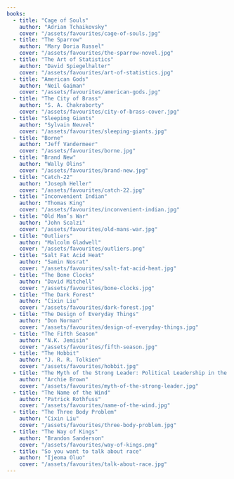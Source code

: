 ```yaml
---
books:
  - title: "Cage of Souls"
    author: "Adrian Tchaikovsky"
    cover: "/assets/favourites/cage-of-souls.jpg"
  - title: "The Sparrow"
    author: "Mary Doria Russel"
    cover: "/assets/favourites/the-sparrow-novel.jpg"
  - title: "The Art of Statistics"
    author: "David Spiegelhalter"
    cover: "/assets/favourites/art-of-statistics.jpg"
  - title: "American Gods"
    author: "Neil Gaiman"
    cover: "/assets/favourites/american-gods.jpg"
  - title: "The City of Brass"
    author: "S. A. Chakraborty"
    cover: "/assets/favourites/city-of-brass-cover.jpg"
  - title: "Sleeping Giants"
    author: "Sylvain Neuvel"
    cover: "/assets/favourites/sleeping-giants.jpg"
  - title: "Borne"
    author: "Jeff Vandermeer"
    cover: "/assets/favourites/borne.jpg"
  - title: "Brand New"
    author: "Wally Olins"
    cover: "/assets/favourites/brand-new.jpg"
  - title: "Catch-22"
    author: "Joseph Heller"
    cover: "/assets/favourites/catch-22.jpg"
  - title: "Inconvenient Indian"
    author: "Thomas King"
    cover: "/assets/favourites/inconvenient-indian.jpg"
  - title: "Old Man’s War"
    author: "John Scalzi"
    cover: "/assets/favourites/old-mans-war.jpg"
  - title: "Outliers"
    author: "Malcolm Gladwell"
    cover: "/assets/favourites/outliers.png"
  - title: "Salt Fat Acid Heat"
    author: "Samin Nosrat"
    cover: "/assets/favourites/salt-fat-acid-heat.jpg"
  - title: "The Bone Clocks"
    author: "David Mitchell"
    cover: "/assets/favourites/bone-clocks.jpg"
  - title: "The Dark Forest"
    author: "Cixin Liu"
    cover: "/assets/favourites/dark-forest.jpg"
  - title: "The Design of Everyday Things"
    author: "Don Norman"
    cover: "/assets/favourites/design-of-everyday-things.jpg"
  - title: "The Fifth Season"
    author: "N.K. Jemisin"
    cover: "/assets/favourites/fifth-season.jpg"
  - title: "The Hobbit"
    author: "J. R. R. Tolkien"
    cover: "/assets/favourites/hobbit.jpg"
  - title: "The Myth of the Strong Leader: Political Leadership in the Modern Age"
    author: "Archie Brown"
    cover: "/assets/favourites/myth-of-the-strong-leader.jpg"
  - title: "The Name of the Wind"
    author: "Patrick Rothfuss"
    cover: "/assets/favourites/name-of-the-wind.jpg"
  - title: "The Three Body Problem"
    author: "Cixin Liu"
    cover: "/assets/favourites/three-body-problem.jpg"
  - title: "The Way of Kings"
    author: "Brandon Sanderson"
    cover: "/assets/favourites/way-of-kings.png"
  - title: "So you want to talk about race"
    author: "Ijeoma Oluo"
    cover: "/assets/favourites/talk-about-race.jpg"
---
```

